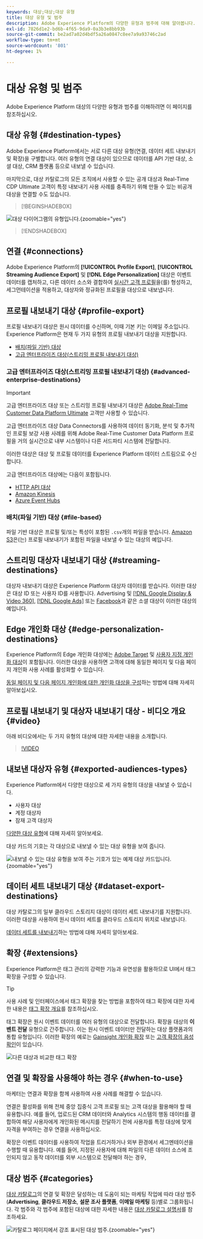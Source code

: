 ```yaml
---
keywords: 대상;대상;대상 유형
title: 대상 유형 및 범주
description: Adobe Experience Platform의 다양한 유형과 범주에 대해 알아봅니다.
exl-id: 7826d1e2-bd6b-4f65-9da9-0a3b3e8bb93b
source-git-commit: be2ad7a02d4bdf5a26a0847c8ee7a9a93746c2ad
workflow-type: tm+mt
source-wordcount: '801'
ht-degree: 1%

---
```


# 대상 유형 및 범주

Adobe Experience Platform 대상의 다양한 유형과 범주를 이해하려면 이 페이지를 참조하십시오.

## 대상 유형 {#destination-types}

Adobe Experience Platform에서는 서로 다른 대상 유형(연결, 데이터 세트 내보내기 및 확장)을 구별합니다. 여러 유형의 연결 대상이 있으므로 데이터를 API 기반 대상, 소셜 대상, CRM 플랫폼 등으로 내보낼 수 있습니다.

마지막으로, 대상 카탈로그의 모든 조직에서 사용할 수 있는 공개 대상과 Real-Time CDP Ultimate 고객이 특정 내보내기 사용 사례를 충족하기 위해 만들 수 있는 비공개 대상을 연결할 수도 있습니다.

>[!BEGINSHADEBOX]

![대상 다이어그램의 유형입니다.](./assets/destination-types/types-of-destinations-no-highlight.png "대상 다이어그램의 유형"){zoomable="yes"}

>[!ENDSHADEBOX]

## 연결 {#connections}

Adobe Experience Platform의 **[!UICONTROL Profile Export]**, **[!UICONTROL Streaming Audience Export]** 및 **[!DNL Edge Personalization]** 대상은 이벤트 데이터를 캡처하고, 다른 데이터 소스와 결합하여 [실시간 고객 프로필](../profile/home.md)을(를) 형성하고, 세그먼테이션을 적용하고, 대상자와 정규화된 프로필을 대상으로 내보냅니다.

## 프로필 내보내기 대상 {#profile-export}

프로필 내보내기 대상은 원시 데이터를 수신하며, 이때 기본 키는 이메일 주소입니다. Experience Platform은 현재 두 가지 유형의 프로필 내보내기 대상을 지원합니다.

* [배치(파일 기반) 대상](#file-based)
* [고급 엔터프라이즈 대상(스트리밍 프로필 내보내기 대상)](#advanced-enterprise-destinations)

### 고급 엔터프라이즈 대상(스트리밍 프로필 내보내기 대상) {#advanced-enterprise-destinations}

>[!IMPORTANT]
>
>고급 엔터프라이즈 대상 또는 스트리밍 프로필 내보내기 대상은 [Adobe Real-Time Customer Data Platform Ultimate](https://helpx.adobe.com/kr/legal/product-descriptions/real-time-customer-data-platform.html) 고객만 사용할 수 있습니다.

고급 엔터프라이즈 대상 Data Connectors를 사용하여 데이터 동기화, 분석 및 추가적인 프로필 보강 사용 사례를 위해 Adobe Real-Time Customer Data Platform 프로필을 거의 실시간으로 내부 시스템이나 다른 서드파티 시스템에 전달합니다.

이러한 대상은 대상 및 프로필 데이터를 Experience Platform 데이터 스트림으로 수신합니다.

고급 엔터프라이즈 대상에는 다음이 포함됩니다.

* [HTTP API 대상](catalog/streaming/http-destination.md)
* [Amazon Kinesis](catalog/cloud-storage/amazon-kinesis.md)
* [Azure Event Hubs](catalog/cloud-storage/azure-event-hubs.md)

### 배치(파일 기반) 대상 {#file-based}

파일 기반 대상은 프로필 및/또는 특성이 포함된 `.csv`개의 파일을 받습니다. [Amazon S3](catalog/cloud-storage/amazon-s3.md)은(는) 프로필 내보내기가 포함된 파일을 내보낼 수 있는 대상의 예입니다.

## 스트리밍 대상자 내보내기 대상 {#streaming-destinations}

대상자 내보내기 대상은 Experience Platform 대상자 데이터를 받습니다. 이러한 대상은 대상 ID 또는 사용자 ID를 사용합니다. Advertising 및 [[!DNL Google Display & Video 360]](catalog/advertising/google-dv360.md), [[!DNL Google Ads]](catalog/advertising/google-ads-destination.md) 또는 [Facebook](catalog/social/facebook.md)과 같은 소셜 대상이 이러한 대상의 예입니다.

## Edge 개인화 대상 {#edge-personalization-destinations}

Experience Platform의 Edge 개인화 대상에는 [Adobe Target](/help/destinations/catalog/personalization/adobe-target-connection.md) 및 [사용자 지정 개인화 대상](/help/destinations/catalog/personalization/custom-personalization.md)이 포함됩니다. 이러한 대상을 사용하면 고객에 대해 동일한 페이지 및 다음 페이지 개인화 사용 사례를 활성화할 수 있습니다.

[동일 페이지 및 다음 페이지 개인화에 대한 개인화 대상을 구성](/help/destinations/ui/activate-edge-personalization-destinations.md)하는 방법에 대해 자세히 알아보십시오.

## 프로필 내보내기 및 대상자 내보내기 대상 - 비디오 개요 {#video}

아래 비디오에서는 두 가지 유형의 대상에 대한 자세한 내용을 소개합니다.

>[!VIDEO](https://video.tv.adobe.com/v/29707?quality=12)

## 내보낸 대상자 유형 {#exported-audiences-types}

Experience Platform에서 다양한 대상으로 세 가지 유형의 대상을 내보낼 수 있습니다.

* 사용자 대상
* 계정 대상자
* 잠재 고객 대상자

[다양한 대상 유형](/help/segmentation/types/account-audiences.md#terminology)에 대해 자세히 알아보세요.

대상 카드의 기호는 각 대상으로 내보낼 수 있는 대상 유형을 보여 줍니다.

![내보낼 수 있는 대상 유형을 보여 주는 기호가 있는 예제 대상 카드입니다.](/help/destinations/assets/destination-types/types-of-audiences.png "내보낼 수 있는 대상 형식을 보여 주는 기호가 있는 대상 카드의 예입니다."){zoomable="yes"}


## 데이터 세트 내보내기 대상 {#dataset-export-destinations}

대상 카탈로그의 일부 클라우드 스토리지 대상이 데이터 세트 내보내기를 지원합니다. 이러한 대상을 사용하여 원시 데이터 세트를 클라우드 스토리지 위치로 내보냅니다.

[데이터 세트를 내보내기](/help/destinations/ui/export-datasets.md)하는 방법에 대해 자세히 알아보세요.

## 확장 {#extensions}

Experience Platform은 태그 관리의 강력한 기능과 유연성을 활용하므로 UI에서 태그 확장을 구성할 수 있습니다.

>[!TIP]
>
>사용 사례 및 인터페이스에서 태그 확장을 찾는 방법을 포함하여 태그 확장에 대한 자세한 내용은 [태그 확장 개요](./catalog/launch-extensions/overview.md)를 참조하십시오.

태그 확장은 원시 이벤트 데이터를 여러 유형의 대상으로 전달합니다. 확장을 대상의 **이벤트 전달** 유형으로 간주합니다. 이는 원시 이벤트 데이터만 전달하는 대상 플랫폼과의 통합 유형입니다. 이러한 확장의 예로는 [Gainsight 개인화 확장](./catalog/personalization/gainsight.md) 또는 [고객 확장의 음성 확인](./catalog/voice/confirmit-digital-feedback.md)이 있습니다.

![다른 대상과 비교한 태그 확장](./assets/common/launch-and-other-destinations.png)

## 연결 및 확장을 사용해야 하는 경우 {#when-to-use}

마케터는 연결과 확장을 함께 사용하여 사용 사례를 해결할 수 있습니다.

연결은 활성화를 위해 전체 중앙 집중식 고객 프로필 또는 고객 대상을 활용해야 할 때 유용합니다. 예를 들어, 업로드된 CRM 데이터와 Analytics 시스템의 행동 데이터를 결합하여 해당 사용자에게 개인화된 메시지를 전달하기 전에 사용자를 특정 대상에 맞게 자격을 부여하는 경우 연결을 사용하십시오.

확장은 이벤트 데이터를 사용하여 작업을 트리거하거나 외부 환경에서 세그멘테이션을 수행할 때 유용합니다. 예를 들어, 지정된 사용자에 대해 파일의 다른 데이터 소스에 조인되지 않고 동작 데이터를 외부 시스템으로 전달해야 하는 경우,

## 대상 범주 {#categories}

[대상 카탈로그](https://platform.adobe.com/destination/catalog)의 연결 및 확장은 달성하는 데 도움이 되는 마케팅 작업에 따라 대상 범주(**Advertising**, **클라우드 저장소**, **설문 조사 플랫폼**, **이메일 마케팅** 등)별로 그룹화됩니다. 각 범주와 각 범주에 포함된 대상에 대한 자세한 내용은 [대상 카탈로그 설명서](./catalog/overview.md)를 참조하세요.

![카탈로그 페이지에서 강조 표시된 대상 범주.](./assets/destination-types/destination-categories-menu.png "카탈로그 페이지에서 강조 표시된 대상 범주."){zoomable="yes"}
